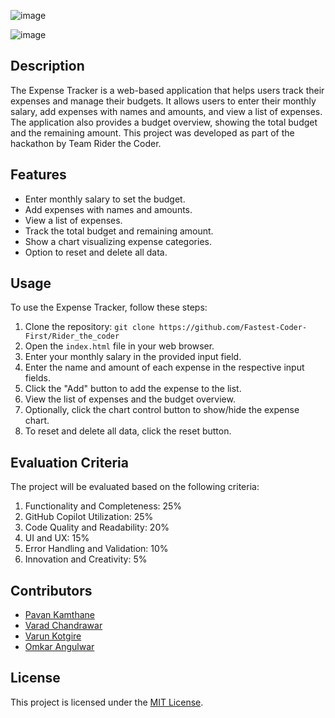 ![image](https://github.com/Fastest-Coder-First/Rider_the_coder/assets/95903010/d7d2acab-d81a-4f48-a3ed-51143d08da63)


![image](https://github.com/Fastest-Coder-First/Rider_the_coder/assets/95903010/f7473307-a604-440e-906b-d9fa0d3da042)


## Description
The Expense Tracker is a web-based application that helps users track their expenses and manage their budgets. It allows users to enter their monthly salary, add expenses with names and amounts, and view a list of expenses. The application also provides a budget overview, showing the total budget and the remaining amount. This project was developed as part of the hackathon by Team Rider the Coder.

## Features
- Enter monthly salary to set the budget.
- Add expenses with names and amounts.
- View a list of expenses.
- Track the total budget and remaining amount.
- Show a chart visualizing expense categories.
- Option to reset and delete all data.

## Usage
To use the Expense Tracker, follow these steps:

1. Clone the repository: `git clone https://github.com/Fastest-Coder-First/Rider_the_coder`
2. Open the `index.html` file in your web browser.
3. Enter your monthly salary in the provided input field.
4. Enter the name and amount of each expense in the respective input fields.
5. Click the "Add" button to add the expense to the list.
6. View the list of expenses and the budget overview.
7. Optionally, click the chart control button to show/hide the expense chart.
8. To reset and delete all data, click the reset button.

## Evaluation Criteria
The project will be evaluated based on the following criteria:

1. Functionality and Completeness: 25%
2. GitHub Copilot Utilization: 25%
3. Code Quality and Readability: 20%
4. UI and UX: 15%
5. Error Handling and Validation: 10%
6. Innovation and Creativity: 5%

## Contributors
- [Pavan Kamthane](https://github.com/Pavan-Kamthane)
- [Varad Chandrawar](https://github.com/Varad2k03)
- [Varun Kotgire](https://github.com/Varun098123)
- [Omkar Angulwar](https://github.com/OmkarAngulwar)

## License
This project is licensed under the [MIT License](LICENSE).
